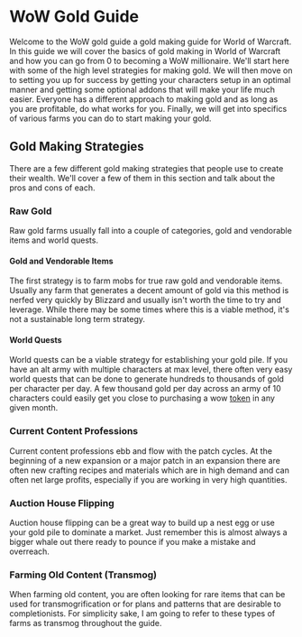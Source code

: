 # WoW Gold Guide
Welcome to the WoW gold guide a gold making guide for World of Warcraft.  In this guide we will cover the basics of gold making in World of Warcraft and how you can go from 0 to becoming a WoW millionaire. We'll start here with some of the high level strategies for making gold. We will then move on to setting you up for success by getting your characters setup in an optimal manner and getting some optional addons that will make your life much easier.  Everyone has a different approach to making gold and as long as you are profitable, do what works for you. Finally, we will get into specifics of various farms you can do to start making your gold.

## Gold Making Strategies
There are a few different gold making strategies that people use to create their wealth. We'll cover a few of them in this section and talk about the pros and cons of each.

### Raw Gold
Raw gold farms usually fall into a couple of categories, gold and vendorable items and world quests.

#### Gold and Vendorable Items
The first strategy is to farm mobs for true raw gold and vendorable items.  Usually any farm that generates a decent amount of gold via this method is nerfed very quickly by Blizzard and usually isn't worth the time to try and leverage.  While there may be some times where this is a viable method, it's not a sustainable long term strategy.

#### World Quests
World quests can be a viable strategy for establishing your gold pile. If you have an alt army with multiple characters at max level, there often very easy world quests that can be done to generate hundreds to thousands of gold per character per day.  A few thousand gold per day across an army of 10 characters could easily get you close to purchasing a wow [token](https://www.wowhead.com/guide/wow-token) in any given month.

### Current Content Professions
Current content professions ebb and flow with the patch cycles.  At the beginning of a new expansion or a major patch in an expansion there are often new crafting recipes and materials which are in high demand and can often net large profits, especially if you are working in very high quantities.  

### Auction House Flipping
Auction house flipping can be a great way to build up a nest egg or use your gold pile to dominate a market.  Just remember this is almost always a bigger whale out there ready to pounce if you make a mistake and overreach.  

### Farming Old Content (Transmog)
When farming old content, you are often looking for rare items that can be used for transmogrification or for plans and patterns that are desirable to completionists. For simplicity sake, I am going to refer to these types of farms as transmog throughout the guide. 





